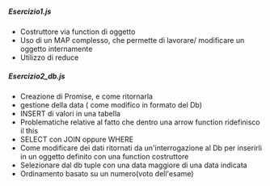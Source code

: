 ##### Esercizio1.js #####

 - Costruttore via function di oggetto
 - Uso di un MAP complesso, che permette di lavorare/ modificare un oggetto internamente 
 - Utilizzo di reduce


##### Esercizio2_db.js #####

 - Creazione di Promise, e come ritornarla
 - gestione della data ( come modifico in formato del Db)
 - INSERT di valori in una tabella
 - Problematiche relative al fatto che dentro una arrow function ridefinisco il this
 - SELECT con JOIN oppure WHERE
 - Come modificare dei dati ritornati da un'interrogazione al Db per inserirli in un oggetto definito con una function costruttore
 - Selezionare dal db tuple con una data maggiore di una data indicata 
 - Ordinamento basato su un numero(voto dell'esame)
